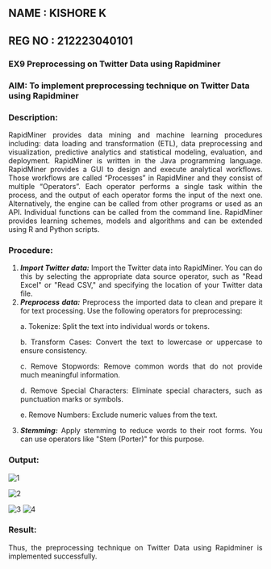 ## NAME : KISHORE K
## REG NO : 212223040101
### EX9 Preprocessing on Twitter Data using Rapidminer
### AIM: To implement preprocessing technique on Twitter Data using Rapidminer
### Description: 
<div align = "justify">
RapidMiner provides data mining and machine learning procedures including: data loading and transformation (ETL), data preprocessing and visualization, 
predictive analytics and statistical modeling, evaluation, and deployment. RapidMiner is written in the Java programming language. 
RapidMiner provides a GUI to design and execute analytical workflows. Those workflows are called “Processes” in RapidMiner and they consist of multiple “Operators”. 
Each operator performs a single task within the process, and the output of each operator forms the input of the next one. Alternatively, the engine can be called from 
other programs or used as an API. Individual functions can be called from the command line. 
RapidMiner provides learning schemes, models and algorithms and can be extended using R and Python scripts.

### Procedure:
1) ***Import Twitter data:*** Import the Twitter data into RapidMiner. You can do this by selecting the appropriate
data source operator, such as "Read Excel" or "Read CSV," and specifying the location of your Twitter data
file.
2) ***Preprocess data:*** Preprocess the imported data to clean and prepare it for text processing. Use the following
operators for preprocessing:
    <p>a. Tokenize: Split the text into individual words or tokens.
    <p>b. Transform Cases: Convert the text to lowercase or uppercase to ensure consistency.
    <p>c. Remove Stopwords: Remove common words that do not provide much meaningful information.
    <p>d. Remove Special Characters: Eliminate special characters, such as punctuation marks or symbols.
    <p>e. Remove Numbers: Exclude numeric values from the text.
3) ***Stemming:*** Apply stemming to reduce words to their root forms. You can use operators like "Stem (Porter)"
for this purpose.

### Output:
![1](https://github.com/user-attachments/assets/c2c9186a-85bb-4517-b058-8c519084f67c)

![2](https://github.com/user-attachments/assets/86abf824-0088-4b99-9260-8ca80349e298)

![3](https://github.com/user-attachments/assets/f7122879-6c2a-4c93-91b8-8852cb5209ec)
![4](https://github.com/user-attachments/assets/7a578be8-9a33-4004-8c7d-df942f23b21e)

### Result:
Thus, the preprocessing technique on Twitter Data using Rapidminer is implemented successfully.
